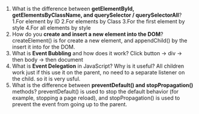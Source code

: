 
1. What is the difference between **getElementById, getElementsByClassName, and querySelector / querySelectorAll**?
1.For element by ID 
2.For elements by Class 
3.For the first element by style
4.For all elements by style
2. How do you **create and insert a new element into the DOM**?
createElement() is for create a new element, 
and appendChild() by the  insert it into for the DOM.
3. What is **Event Bubbling** and how does it work?
Click button → div → then body → then document
4. What is **Event Delegation** in JavaScript? Why is it useful?
All children work just if this use it on the parent, 
no need to  a separate listener on the child.
so it is very usful.
5. What is the difference between **preventDefault() and stopPropagation()** methods?
 preventDefault() is used to stop the default behavior (for example, stopping a page reload), and stopPropagation() is used to prevent the event from going up to the parent.
